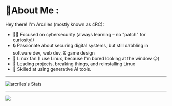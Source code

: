 <div align="center">


</div>

# 💫About Me :

Hey there! I'm Arcriles (mostly known as 4RC):

- 👨‍💻 Focused on cybersecurity (always learning – no "patch" for curiosity!)
- 🔒 Passionate about securing digital systems, but still dabbling in software dev, web dev, & game design
- 🐧 Linux fan (I use Linux, because I'm bored looking at the window 😉)
- 🚀 Leading projects, breaking things, and reinstalling Linux
- 🤖 Skilled at using generative AI tools.
---


![arcriles's Stats](https://github-readme-stats.vercel.app/api?username=arcriles&theme=graywhite&show_icons=true&hide_border=false&count_private=true)

---

[![](https://visitcount.itsvg.in/api?id=arcriles&icon=0&color=12)](https://visitcount.itsvg.in)
